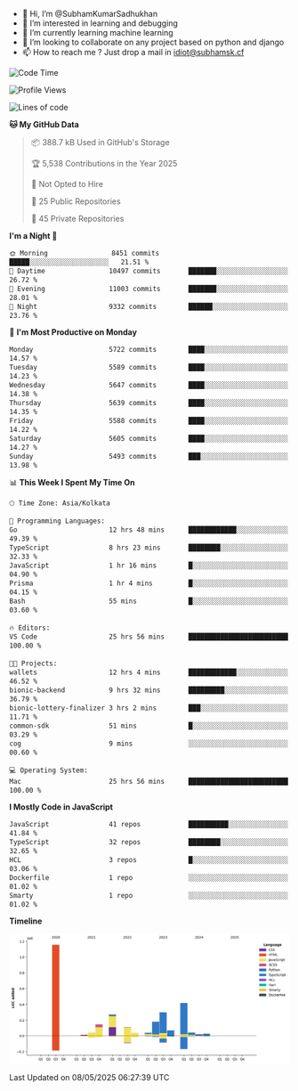 - 👋 Hi, I’m @SubhamKumarSadhukhan
- 👀 I’m interested in learning and debugging
- 🌱 I’m currently learning machine learning
- 💞️ I’m looking to collaborate on any project based on python and django
- 📫 How to reach me ?
      Just drop a mail in idiot@subhamsk.cf

<!---
SubhamKumarSadhukhan/SubhamKumarSadhukhan is a ✨ special ✨ repository because its `README.md` (this file) appears on your GitHub profile.
You can click the Preview link to take a look at your changes.
--->


<!--START_SECTION:waka-->
![Code Time](http://img.shields.io/badge/Code%20Time-2%2C879%20hrs%206%20mins-blue)

![Profile Views](http://img.shields.io/badge/Profile%20Views-0-blue)

![Lines of code](https://img.shields.io/badge/From%20Hello%20World%20I%27ve%20Written-2.9%20million%20lines%20of%20code-blue)

**🐱 My GitHub Data** 

> 📦 388.7 kB Used in GitHub's Storage 
 > 
> 🏆 5,538 Contributions in the Year 2025
 > 
> 🚫 Not Opted to Hire
 > 
> 📜 25 Public Repositories 
 > 
> 🔑 45 Private Repositories 
 > 
**I'm a Night 🦉** 

```text
🌞 Morning                8451 commits        █████░░░░░░░░░░░░░░░░░░░░   21.51 % 
🌆 Daytime                10497 commits       ███████░░░░░░░░░░░░░░░░░░   26.72 % 
🌃 Evening                11003 commits       ███████░░░░░░░░░░░░░░░░░░   28.01 % 
🌙 Night                  9332 commits        ██████░░░░░░░░░░░░░░░░░░░   23.76 % 
```
📅 **I'm Most Productive on Monday** 

```text
Monday                   5722 commits        ████░░░░░░░░░░░░░░░░░░░░░   14.57 % 
Tuesday                  5589 commits        ████░░░░░░░░░░░░░░░░░░░░░   14.23 % 
Wednesday                5647 commits        ████░░░░░░░░░░░░░░░░░░░░░   14.38 % 
Thursday                 5639 commits        ████░░░░░░░░░░░░░░░░░░░░░   14.35 % 
Friday                   5588 commits        ████░░░░░░░░░░░░░░░░░░░░░   14.22 % 
Saturday                 5605 commits        ████░░░░░░░░░░░░░░░░░░░░░   14.27 % 
Sunday                   5493 commits        ███░░░░░░░░░░░░░░░░░░░░░░   13.98 % 
```


📊 **This Week I Spent My Time On** 

```text
🕑︎ Time Zone: Asia/Kolkata

💬 Programming Languages: 
Go                       12 hrs 48 mins      ████████████░░░░░░░░░░░░░   49.39 % 
TypeScript               8 hrs 23 mins       ████████░░░░░░░░░░░░░░░░░   32.33 % 
JavaScript               1 hr 16 mins        █░░░░░░░░░░░░░░░░░░░░░░░░   04.90 % 
Prisma                   1 hr 4 mins         █░░░░░░░░░░░░░░░░░░░░░░░░   04.15 % 
Bash                     55 mins             █░░░░░░░░░░░░░░░░░░░░░░░░   03.60 % 

🔥 Editors: 
VS Code                  25 hrs 56 mins      █████████████████████████   100.00 % 

🐱‍💻 Projects: 
wallets                  12 hrs 4 mins       ████████████░░░░░░░░░░░░░   46.52 % 
bionic-backend           9 hrs 32 mins       █████████░░░░░░░░░░░░░░░░   36.79 % 
bionic-lottery-finalizer 3 hrs 2 mins        ███░░░░░░░░░░░░░░░░░░░░░░   11.71 % 
common-sdk               51 mins             █░░░░░░░░░░░░░░░░░░░░░░░░   03.29 % 
cog                      9 mins              ░░░░░░░░░░░░░░░░░░░░░░░░░   00.60 % 

💻 Operating System: 
Mac                      25 hrs 56 mins      █████████████████████████   100.00 % 
```

**I Mostly Code in JavaScript** 

```text
JavaScript               41 repos            ██████████░░░░░░░░░░░░░░░   41.84 % 
TypeScript               32 repos            ████████░░░░░░░░░░░░░░░░░   32.65 % 
HCL                      3 repos             █░░░░░░░░░░░░░░░░░░░░░░░░   03.06 % 
Dockerfile               1 repo              ░░░░░░░░░░░░░░░░░░░░░░░░░   01.02 % 
Smarty                   1 repo              ░░░░░░░░░░░░░░░░░░░░░░░░░   01.02 % 
```



**Timeline**

![Lines of Code chart](https://raw.githubusercontent.com/SubhamKumarSadhukhan/SubhamKumarSadhukhan/main/assets/bar_graph.png)


 Last Updated on 08/05/2025 06:27:39 UTC
<!--END_SECTION:waka-->
